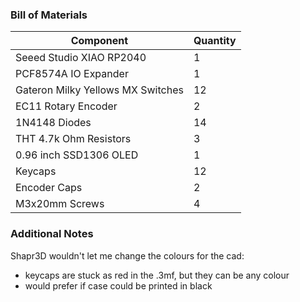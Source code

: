 ### Bill of Materials
| Component | Quantity  |  
| --- | --- |  
| Seeed Studio XIAO RP2040 | 1 |
| PCF8574A IO Expander | 1 |
| Gateron Milky Yellows MX Switches | 12 |
| EC11 Rotary Encoder | 2 |
| 1N4148 Diodes | 14 |
| THT 4.7k Ohm Resistors | 3 |
| 0.96 inch SSD1306 OLED | 1 |
| Keycaps | 12 |
| Encoder Caps | 2 |
| M3x20mm Screws | 4 |

### Additional Notes  
Shapr3D wouldn't let me change the colours for the cad:  
- keycaps are stuck as red in the .3mf, but they can be any colour  
- would prefer if case could be printed in black  